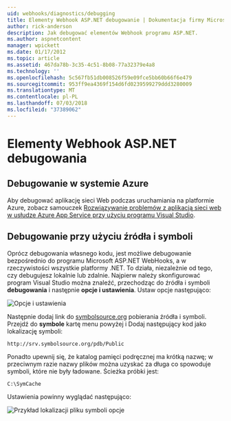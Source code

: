 ```yaml
---
uid: webhooks/diagnostics/debugging
title: Elementy Webhook ASP.NET debugowanie | Dokumentacja firmy Microsoft
author: rick-anderson
description: Jak debugować elementów Webhook programu ASP.NET.
ms.author: aspnetcontent
manager: wpickett
ms.date: 01/17/2012
ms.topic: article
ms.assetid: 467da78b-3c35-4c51-8b08-77a32379e4a8
ms.technology: ''
ms.openlocfilehash: 5c567fb51db008526f59e09fce5bb60b66f6e479
ms.sourcegitcommit: 953ff9ea4369f154d6fd0239599279ddd3280009
ms.translationtype: MT
ms.contentlocale: pl-PL
ms.lasthandoff: 07/03/2018
ms.locfileid: "37389062"
---
```

# <a name="aspnet-webhooks-debugging"></a>Elementy Webhook ASP.NET debugowania  

## <a name="debugging-in-azure"></a>Debugowanie w systemie Azure

Aby debugować aplikację sieci Web podczas uruchamiania na platformie Azure, zobacz samouczek [Rozwiązywanie problemów z aplikacją sieci web w usłudze Azure App Service przy użyciu programu Visual Studio](https://azure.microsoft.com/documentation/articles/web-sites-dotnet-troubleshoot-visual-studio/#webserverlogs).

## <a name="debugging-with-source-and-symbols"></a>Debugowanie przy użyciu źródła i symboli

Oprócz debugowania własnego kodu, jest możliwe debugowanie bezpośrednio do programu Microsoft ASP.NET WebHooks, a w rzeczywistości wszystkie platformy .NET. To działa, niezależnie od tego, czy debugujesz lokalnie lub zdalnie. Najpierw należy skonfigurować program Visual Studio można znaleźć, przechodząc do źródła i symboli **debugowania** i następnie **opcje i ustawienia**. Ustaw opcje następująco:

![Opcje i ustawienia](_static/SourceSymbols.png)

Następnie dodaj link do [symbolsource.org](http://symbolsource.org) pobierania źródła i symboli. Przejdź do **symbole** kartę menu powyżej i Dodaj następujący kod jako lokalizację symboli:

```
http://srv.symbolsource.org/pdb/Public
```

Ponadto upewnij się, że katalog pamięci podręcznej ma krótką nazwę; w przeciwnym razie nazwy plików można uzyskać za długa co spowoduje symboli, które nie były ładowane. Ścieżka próbki jest:

```
C:\SymCache
```

Ustawienia powinny wyglądać następująco:

![Przykład lokalizacji pliku symboli opcje](_static/SymSource.png)
